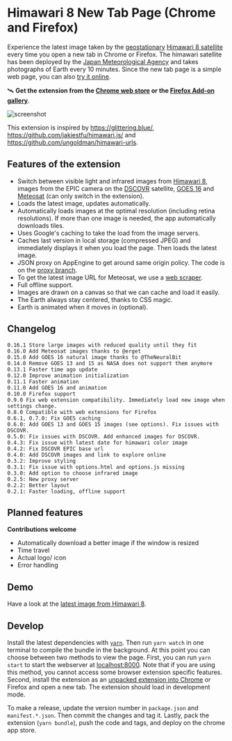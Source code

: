 # Himawari 8 New Tab Page (Chrome and Firefox)

Experience the latest image taken by the [geostationary](https://en.wikipedia.org/wiki/Geostationary_orbit) [Himawari 8 satellite](http://himawari8.nict.go.jp/) every time you open a new tab in Chrome or Firefox. The himawari satellite has been deployed by the [Japan Meteorological Agency](http://www.jma.go.jp/jma/indexe.html) and takes photographs of Earth every 10 minutes. Since the new tab page is a simple web page, you can also [try it online](https://domoritz.github.io/himawari-8-chrome).

🛰 **Get the extension from the [Chrome web store](https://chrome.google.com/webstore/detail/himawari-8-new-tab-page/llelgapflianaapmnpncgakfjhfhnojm) or the [Firefox Add-on gallery](https://addons.mozilla.org/en-US/firefox/addon/satellite-new-tab-page/)**.

![screenshot](https://raw.githubusercontent.com/domoritz/himawari-8-chrome/gh-pages/screenshot.png "Screenshot of the browser with the new tab page")

This extension is inspired by https://glittering.blue/, https://github.com/jakiestfu/himawari.js/ and https://github.com/ungoldman/himawari-urls.

## Features of the extension

* Switch between visible light and infrared images from [Himawari 8](http://himawari8.nict.go.jp/), images from the EPIC camera on the [DSCOVR](http://www.nesdis.noaa.gov/DSCOVR/) satellite, [GOES 16](https://en.wikipedia.org/wiki/GOES_16) and [Meteosat](https://www.eumetsat.int/website/home/Satellites/CurrentSatellites/Meteosat/index.html) (can only switch in the extension).
* Loads the latest image, updates automatically.
* Automatically loads images at the optimal resolution (including retina resolutions). If more than one image is needed, the app automatically downloads tiles.
* Uses Google's caching to take the load from the image servers.
* Caches last version in local storage (compressed JPEG) and immediately displays it when you load the page. Then loads the latest image.
* JSON proxy on AppEngine to get around same origin policy. The code is on the [proxy branch](https://github.com/domoritz/himawari-8-chrome/tree/proxy).
* To get the latest image URL for Meteosat, we use a [web scraper](https://github.com/domoritz/himawari-8-chrome/tree/meteosat).
* Full offline support.
* Images are drawn on a canvas so that we can cache and load it easily.
* The Earth always stay centered, thanks to CSS magic.
* Earth is animated when it moves in (optional).

## Changelog

```
0.16.1 Store large images with reduced quality until they fit
0.16.0 Add Meteosat images thanks to @erget
0.15.0 Add GOES 16 natural image thanks to @TheNeuralBit
0.14.0 Remove GOES 13 and 15 as NASA does not support them anymore
0.13.1 Faster time ago update
0.12.0 Improve animation initialization
0.11.1 Faster animation
0.11.0 Add GOES 16 and animation
0.10.0 Firefox support
0.9.0 Fix web extension compatibility. Immediately load new image when settings change.
0.8.0 Compatible with web extensions for Firefox
0.6.1, 0.7.0: Fix GOES caching
0.6.0: Add GOES 13 and GOES 15 images (see options). Fix issues with DSCOVR.
0.5.0: Fix issues with DSCOVR. Add enhanced images for DSCOVR.
0.4.3: Fix issue with latest date for himawari color image
0.4.2: Fix DSCOVR EPIC base url
0.4.0: Add DSCOVR images and link to explore online
0.3.2: Improve styling
0.3.1: Fix issue with options.html and options.js missing
0.3.0: Add option to choose infrared image
0.2.5: New proxy server
0.2.2: Better layout
0.2.1: Faster loading, offline support
```

## Planned features

**Contributions welcome**

* Automatically download a better image if the window is resized
* Time travel
* Actual logo/ icon
* Error handling


## Demo

Have a look at the [latest image from Himawari 8](https://domoritz.github.io/himawari-8-chrome).


## Develop

Install the latest dependencies with [`yarn`](https://yarnpkg.com/). Then run `yarn watch` in one terminal to compile the bundle in the background. At this point you can choose between two methods to view the page. First, you can run `yarn start` to start the webserver at [localhost:8000](http://localhost:8000/). Note that if you are using this method, you cannot access some browser extension specific features. Second, install the extension as an [unpacked extension into Chrome](https://developer.chrome.com/extensions/getstarted) or Firefox and open a new tab. The extension should load in development mode.

To make a release, update the version number in `package.json` and `manifest.*.json`. Then commit the changes and tag it. Lastly, pack the extension (`yarn bundle`), push the code and tags, and deploy on the chrome app store.
